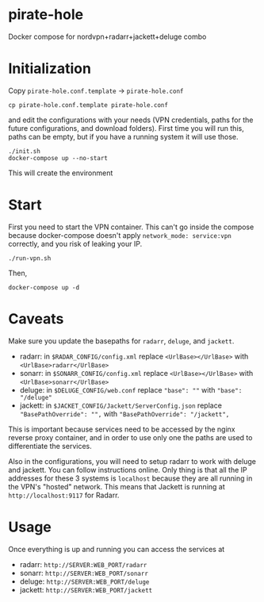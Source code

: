# pirate-hole
Docker compose for nordvpn+radarr+jackett+deluge combo

# Initialization
Copy `pirate-hole.conf.template` -> `pirate-hole.conf`
```
cp pirate-hole.conf.template pirate-hole.conf
```

and edit the configurations with your needs (VPN credentials, paths for the future configurations, and download folders). First time you will run this, paths can be empty, but if you have a running system it will use those.

```
./init.sh
docker-compose up --no-start
```
This will create the environment

# Start

First you need to start the VPN container. This can't go inside the compose because docker-compose doesn't apply `network_mode: service:vpn` correctly, and you risk of leaking your IP.
```
./run-vpn.sh
```
Then,
```
docker-compose up -d
```

# Caveats

Make sure you update the basepaths for `radarr`, `deluge`, and `jackett`.

- radarr: in `$RADAR_CONFIG/config.xml` replace `<UrlBase></UrlBase>` with `<UrlBase>radarr</UrlBase>`
- sonarr: in `$SONARR_CONFIG/config.xml` replace `<UrlBase></UrlBase>` with `<UrlBase>sonarr</UrlBase>`
- deluge: in `$DELUGE_CONFIG/web.conf` replace `"base": ""` with `"base": "/deluge"`
- jackett: in `$JACKET_CONFIG/Jackett/ServerConfig.json` replace `"BasePathOverride": "",` with `"BasePathOverride": "/jackett",`

This is important because services need to be accessed by the nginx reverse proxy container, and in order to use only one the paths are used to differentiate the services.

Also in the configurations, you will need to setup radarr to work with deluge and jackett. You can follow instructions online. Only thing is that all the IP addresses for these 3 systems is `localhost` because they are all running in the VPN's "hosted" network. This means that Jackett is running at `http://localhost:9117` for Radarr.

# Usage
Once everything is up and running you can access the services at
- radarr: `http://SERVER:WEB_PORT/radarr`
- sonarr: `http://SERVER:WEB_PORT/sonarr`
- deluge: `http://SERVER:WEB_PORT/deluge`
- jackett: `http://SERVER:WEB_PORT/jackett`
